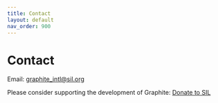 ```yaml
---
title: Contact
layout: default
nav_order: 900
---
```


# Contact

Email: [graphite_intl@sil.org](mailto:graphite_intl@sil.org)

Please consider supporting the development of Graphite: [Donate to SIL](https://www.charity-pay.com/d/donation.asp?CID=83)
